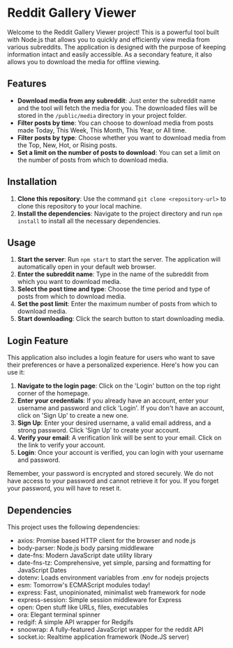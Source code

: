# Reddit Gallery Viewer

Welcome to the Reddit Gallery Viewer project! This is a powerful tool built with Node.js that allows you to quickly and efficiently view media from various subreddits. The application is designed with the purpose of keeping information intact and easily accessible. As a secondary feature, it also allows you to download the media for offline viewing.

## Features

- **Download media from any subreddit**: Just enter the subreddit name and the tool will fetch the media for you. The downloaded files will be stored in the `/public/media` directory in your project folder.
- **Filter posts by time**: You can choose to download media from posts made Today, This Week, This Month, This Year, or All time.
- **Filter posts by type**: Choose whether you want to download media from the Top, New, Hot, or Rising posts.
- **Set a limit on the number of posts to download**: You can set a limit on the number of posts from which to download media.

## Installation

1. **Clone this repository**: Use the command `git clone <repository-url>` to clone this repository to your local machine.
2. **Install the dependencies**: Navigate to the project directory and run `npm install` to install all the necessary dependencies.

## Usage

1. **Start the server**: Run `npm start` to start the server. The application will automatically open in your default web browser.
2. **Enter the subreddit name**: Type in the name of the subreddit from which you want to download media.
3. **Select the post time and type**: Choose the time period and type of posts from which to download media.
4. **Set the post limit**: Enter the maximum number of posts from which to download media.
5. **Start downloading**: Click the search button to start downloading media.

## Login Feature

This application also includes a login feature for users who want to save their preferences or have a personalized experience. Here's how you can use it:

1. **Navigate to the login page**: Click on the 'Login' button on the top right corner of the homepage.
2. **Enter your credentials**: If you already have an account, enter your username and password and click 'Login'. If you don't have an account, click on 'Sign Up' to create a new one.
3. **Sign Up**: Enter your desired username, a valid email address, and a strong password. Click 'Sign Up' to create your account.
4. **Verify your email**: A verification link will be sent to your email. Click on the link to verify your account.
5. **Login**: Once your account is verified, you can login with your username and password.

Remember, your password is encrypted and stored securely. We do not have access to your password and cannot retrieve it for you. If you forget your password, you will have to reset it.

## Dependencies

This project uses the following dependencies:

- axios: Promise based HTTP client for the browser and node.js
- body-parser: Node.js body parsing middleware
- date-fns: Modern JavaScript date utility library
- date-fns-tz: Comprehensive, yet simple, parsing and formatting for JavaScript Dates
- dotenv: Loads environment variables from .env for nodejs projects
- esm: Tomorrow's ECMAScript modules today!
- express: Fast, unopinionated, minimalist web framework for node
- express-session: Simple session middleware for Express
- open: Open stuff like URLs, files, executables
- ora: Elegant terminal spinner
- redgif: A simple API wrapper for Redgifs
- snoowrap: A fully-featured JavaScript wrapper for the reddit API
- socket.io: Realtime application framework (Node.JS server)

